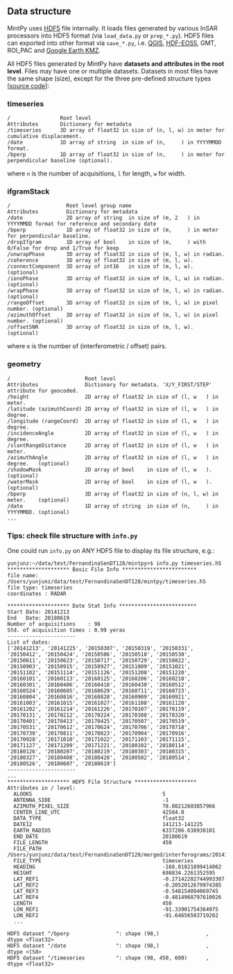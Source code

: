 ## Data structure

MintPy uses [HDF5](https://www.hdfgroup.org) file internally. It loads files generated by various InSAR processors into HDF5 format (via `load_data.py` or `prep_*.py`). HDF5 files can exported into other format via `save_*.py`, i.e. [QGIS](../QGIS.md), [HDF-EOS5](../hdfeos5.md), GMT, ROI_PAC and [Google Earth KMZ](../google_earth.md).

All HDF5 files generated by MintPy have **datasets and attributes in the root level**. Files may have one or multiple datasets. Datasets in most files have the same shape (size), except for the three pre-defined structure types [[source code](https://github.com/insarlab/MintPy/blob/main/mintpy/objects/stack.py)]:

### timeseries 

```
/                Root level
Attributes       Dictionary for metadata
/timeseries      3D array of float32 in size of (n, l, w) in meter for cumulative displacement.
/date            1D array of string  in size of (n,     ) in YYYYMMDD format.
/bperp           1D array of float32 in size of (n,     ) in meter for perpendicular baseline (optional).
```

where `n` is the number of acquisitions, `l` for length, `w` for width.

### ifgramStack

```
/                  Root level group name
Attributes         Dictionary for metadata
/date              2D array of string  in size of (m, 2   ) in YYYYMMDD format for reference and secondary date
/bperp             1D array of float32 in size of (m,     ) in meter for perpendicular baseline.
/dropIfgram        1D array of bool    in size of (m,     ) with 0/False for drop and 1/True for keep
/unwrapPhase       3D array of float32 in size of (m, l, w) in radian.
/coherence         3D array of float32 in size of (m, l, w).
/connectComponent  3D array of int16   in size of (m, l, w).                 (optional)
/ionoPhase         3D array of float32 in size of (m, l, w) in radian.       (optional)
/wrapPhase         3D array of float32 in size of (m, l, w) in radian.       (optional)
/rangeOffset       3D array of float32 in size of (m, l, w) in pixel number. (optional)
/azimuthOffset     3D array of float32 in size of (m, l, w) in pixel number. (optional)
/offsetSNR         3D array of float32 in size of (m, l, w).                 (optional)
```

where `m` is the number of (interferometric / offset) pairs.

### geometry

```
/                        Root level
Attributes               Dictionary for metadata. 'X/Y_FIRST/STEP' attribute for geocoded.
/height                  2D array of float32 in size of (l, w   ) in meter.
/latitude (azimuthCoord) 2D array of float32 in size of (l, w   ) in degree.
/longitude (rangeCoord)  2D array of float32 in size of (l, w   ) in degree.
/incidenceAngle          2D array of float32 in size of (l, w   ) in degree.
/slantRangeDistance      2D array of float32 in size of (l, w   ) in meter.
/azimuthAngle            2D array of float32 in size of (l, w   ) in degree.   (optional)
/shadowMask              2D array of bool    in size of (l, w   ).             (optional)
/waterMask               2D array of bool    in size of (l, w   ).             (optional)
/bperp                   3D array of float32 in size of (n, l, w) in meter.    (optional)
/date                    1D array of string  in size of (n,     ) in YYYYMMDD. (optional)
...
```

### Tips: check file structure with `info.py`

One could run `info.py` on ANY HDF5 file to display its file structure, e.g.:

```
yunjunz:~/data/test/FernandinaSenDT128/mintpy>$ info.py timeseries.h5
******************** Basic File Info ************************
file name: /Users/yunjunz/data/test/FernandinaSenDT128/mintpy/timeseries.h5
file type: timeseries
coordinates : RADAR

******************** Date Stat Info *************************
Start Date: 20141213
End   Date: 20180619
Number of acquisitions    : 98
Std. of acquisition times : 0.99 yeras
----------------------
List of dates:
['20141213', '20141225', '20150307', '20150319', '20150331', '20150412', '20150424', '20150506', '20150518', '20150530', '20150611', '20150623', '20150717', '20150729', '20150822', '20150903', '20150915', '20150927', '20151009', '20151021', '20151102', '20151114', '20151126', '20151208', '20151220', '20160101', '20160113', '20160125', '20160206', '20160218', '20160301', '20160406', '20160418', '20160430', '20160512', '20160524', '20160605', '20160629', '20160711', '20160723', '20160804', '20160816', '20160828', '20160909', '20160921', '20161003', '20161015', '20161027', '20161108', '20161120', '20161202', '20161214', '20161226', '20170107', '20170119', '20170131', '20170212', '20170224', '20170308', '20170320', '20170401', '20170413', '20170425', '20170507', '20170519', '20170531', '20170612', '20170624', '20170706', '20170718', '20170730', '20170811', '20170823', '20170904', '20170916', '20170928', '20171010', '20171022', '20171103', '20171115', '20171127', '20171209', '20171221', '20180102', '20180114', '20180126', '20180207', '20180219', '20180303', '20180315', '20180327', '20180408', '20180420', '20180502', '20180514', '20180526', '20180607', '20180619']
----------------------
...
******************** HDF5 File Structure ********************
Attributes in / level:
  ALOOKS                                          5
  ANTENNA_SIDE                                    -1
  AZIMUTH_PIXEL_SIZE                              78.08212603857966
  CENTER_LINE_UTC                                 42584.0
  DATA_TYPE                                       float32
  DATE12                                          141213-141225
  EARTH_RADIUS                                    6337286.638938101
  END_DATE                                        20180619
  FILE_LENGTH                                     450
  FILE_PATH                                       /Users/yunjunz/data/test/FernandinaSenDT128/merged/interferograms/20141213_20141225/filt_fine.unw
  FILE_TYPE                                       timeseries
  HEADING                                         -168.01821899414062
  HEIGHT                                          698834.2261352595
  LAT_REF1                                        -0.27142282744993307
  LAT_REF2                                        -0.2052012679974385
  LAT_REF3                                        -0.548154094069745
  LAT_REF4                                        -0.4814968797610026
  LENGTH                                          450
  LON_REF1                                        -91.33901754364975
  LON_REF2                                        -91.64656503719202
  ...

HDF5 dataset "/bperp               ": shape (98,)               , dtype <float32>
HDF5 dataset "/date                ": shape (98,)               , dtype <|S8>
HDF5 dataset "/timeseries          ": shape (98, 450, 600)      , dtype <float32>
```
